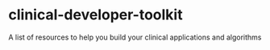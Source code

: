 # clinical-developer-toolkit
A list of resources to help you build your clinical applications and algorithms
